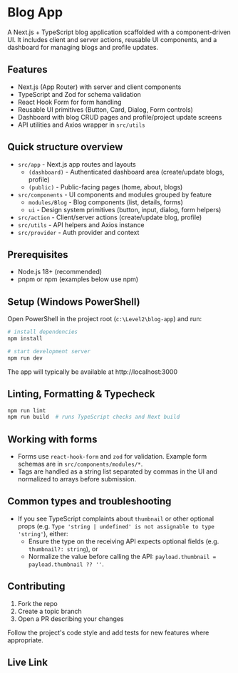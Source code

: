# Blog App

A Next.js + TypeScript blog application scaffolded with a component-driven UI. It includes client and server actions, reusable UI components, and a dashboard for managing blogs and profile updates.

## Features

- Next.js (App Router) with server and client components
- TypeScript and Zod for schema validation
- React Hook Form for form handling
- Reusable UI primitives (Button, Card, Dialog, Form controls)
- Dashboard with blog CRUD pages and profile/project update screens
- API utilities and Axios wrapper in `src/utils`

## Quick structure overview

- `src/app` - Next.js app routes and layouts
  - `(dashboard)` - Authenticated dashboard area (create/update blogs, profile)
  - `(public)` - Public-facing pages (home, about, blogs)
- `src/components` - UI components and modules grouped by feature
  - `modules/Blog` - Blog components (list, details, forms)
  - `ui` - Design system primitives (button, input, dialog, form helpers)
- `src/action` - Client/server actions (create/update blog, profile)
- `src/utils` - API helpers and Axios instance
- `src/provider` - Auth provider and context

## Prerequisites

- Node.js 18+ (recommended)
- pnpm or npm (examples below use npm)

## Setup (Windows PowerShell)

Open PowerShell in the project root (`c:\Level2\blog-app`) and run:

```powershell
# install dependencies
npm install

# start development server
npm run dev
```

The app will typically be available at http://localhost:3000

## Linting, Formatting & Typecheck

```powershell
npm run lint
npm run build  # runs TypeScript checks and Next build
```

## Working with forms

- Forms use `react-hook-form` and `zod` for validation. Example form schemas are in `src/components/modules/*`.
- Tags are handled as a string list separated by commas in the UI and normalized to arrays before submission.

## Common types and troubleshooting

- If you see TypeScript complaints about `thumbnail` or other optional props (e.g. `Type 'string | undefined' is not assignable to type 'string'`), either:
  - Ensure the type on the receiving API expects optional fields (e.g. `thumbnail?: string`), or
  - Normalize the value before calling the API: `payload.thumbnail = payload.thumbnail ?? ''`.



## Contributing

1. Fork the repo
2. Create a topic branch
3. Open a PR describing your changes

Follow the project's code style and add tests for new features where appropriate.


## Live Link


